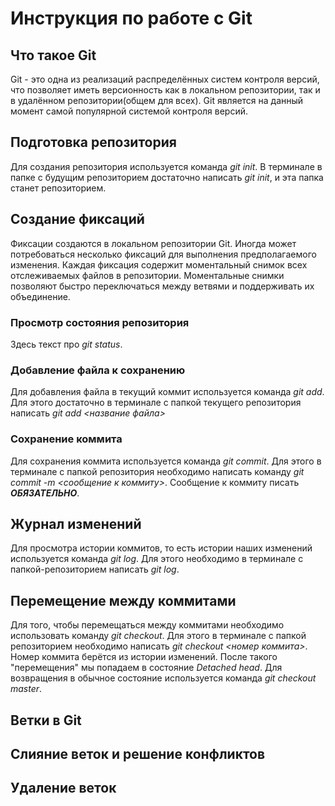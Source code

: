 # Инструкция по работе с Git

## Что такое Git
Git - это одна из реализаций распределённых систем контроля версий, что позволяет иметь версионность как в локальном репозитории, так и в удалённом репозитории(общем для всех). Git является на данный момент самой популярной системой контроля версий. 
## Подготовка репозитория
Для создания репозитория используется команда *git init*. В терминале в папке с будущим репозиторием достаточно написать *git init*, и эта папка станет репозиторием.

## Создание фиксаций 
Фиксации создаются в локальном  репозитории Git. Иногда может потребоваться несколько фиксаций для выполнения предполагаемого изменения. Каждая фиксация содержит моментальный снимок всех отслеживаемых файлов в репозитории. Моментальные снимки позволяют быстро переключаться между ветвями и поддерживать их объединение.

### Просмотр состояния репозитория
Здесь текст про *git status*.

### Добавление файла к сохранению
Для добавления файла в текущий коммит используется команда *git add*. Для этого достаточно в терминале с папкой текущего репозитория написать *git add <название файла>*

### Сохранение коммита
Для сохранения коммита используется команда *git commit*. Для этого в терминале с папкой репозитория необходимо написать команду *git commit -m <сообщение к коммиту>*. Сообщение к коммиту писать ***ОБЯЗАТЕЛЬНО***.

## Журнал изменений

Для просмотра истории коммитов, то есть истории наших изменений используется команда *git log*. Для этого необходимо в терминале с папкой-репозиторием написать *git log*.

## Перемещение между коммитами

Для того, чтобы перемещаться между коммитами необходимо использовать команду *git checkout*. Для этого в терминале с папкой репозиторием необходимо написать *git checkout <номер коммита>*. Номер коммита берётся из истории изменений. После такого "перемещения" мы попадаем в состояние *Detached head*. Для возвращения в обычное состояние используется команда *git checkout master*.

## Ветки в Git

## Слияние веток и решение конфликтов

## Удаление веток